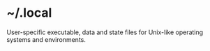 # ~/.local

User-specific executable, data and state files for Unix-like operating
systems and environments.
